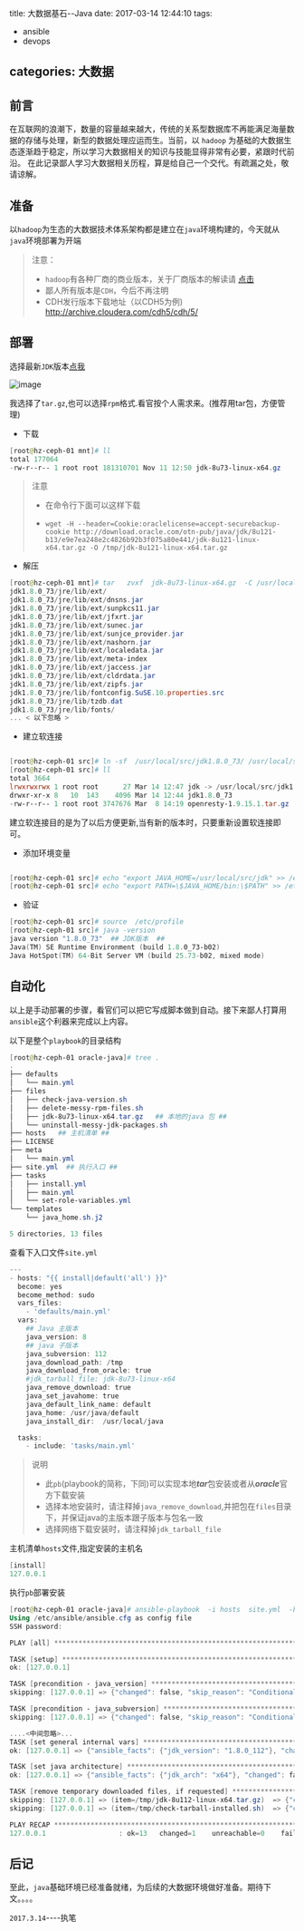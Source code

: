 title: 大数据基石--Java
date: 2017-03-14 12:44:10
tags:
- ansible
- devops

categories: 大数据
---

## 前言

在互联网的浪潮下，数量的容量越来越大，传统的关系型数据库不再能满足海量数据的存储与处理，新型的数据处理应运而生。当前，以 `hadoop` 为基础的大数据生态逐渐趋于稳定，所以学习大数据相关的知识与技能显得非常有必要，紧跟时代前沿。 在此记录鄙人学习大数据相关历程，算是给自己一个交代。有疏漏之处，敬请谅解。


## 准备

以`hadoop`为生态的大数据技术体系架构都是建立在`java`环境构建的，今天就从`java`环境部署为开端


> 注意：
>- `hadoop`有各种厂商的商业版本，关于厂商版本的解读请
[点击](http://note.youdao.com/)
> - 鄙人所有版本是`CDH`，今后不再注明
> - CDH发行版本下载地址（以CDH5为例) http://archive.cloudera.com/cdh5/cdh/5/

## 部署

选择最新`JDK`版本[点我](http://www.oracle.com/technetwork/java/javase/downloads/jdk8-downloads-2133151.html)

![image](https://s3.jaywaychou.com/images/0BDD639864442CD7345CF595CEC83D87.jpg)

我选择了`tar.gz`,也可以选择`rpm`格式.看官按个人需求来。(推荐用tar包，方便管理)

- 下载

``` powershell
[root@hz-ceph-01 mnt]# ll
total 177064
-rw-r--r-- 1 root root 181310701 Nov 11 12:50 jdk-8u73-linux-x64.gz

```
> 注意
> - 在命令行下面可以这样下载
> -     wget -H --header=Cookie:oraclelicense=accept-securebackup-cookie http://download.oracle.com/otn-pub/java/jdk/8u121-b13/e9e7ea248e2c4826b92b3f075a80e441/jdk-8u121-linux-x64.tar.gz -O /tmp/jdk-8u121-linux-x64.tar.gz
    
    

- 解压
```powershell 
[root@hz-ceph-01 mnt]# tar   zvxf  jdk-8u73-linux-x64.gz  -C /usr/local/src/
jdk1.8.0_73/jre/lib/ext/
jdk1.8.0_73/jre/lib/ext/dnsns.jar
jdk1.8.0_73/jre/lib/ext/sunpkcs11.jar
jdk1.8.0_73/jre/lib/ext/jfxrt.jar
jdk1.8.0_73/jre/lib/ext/sunec.jar
jdk1.8.0_73/jre/lib/ext/sunjce_provider.jar
jdk1.8.0_73/jre/lib/ext/nashorn.jar
jdk1.8.0_73/jre/lib/ext/localedata.jar
jdk1.8.0_73/jre/lib/ext/meta-index
jdk1.8.0_73/jre/lib/ext/jaccess.jar
jdk1.8.0_73/jre/lib/ext/cldrdata.jar
jdk1.8.0_73/jre/lib/ext/zipfs.jar
jdk1.8.0_73/jre/lib/fontconfig.SuSE.10.properties.src
jdk1.8.0_73/jre/lib/tzdb.dat
jdk1.8.0_73/jre/lib/fonts/
... < 以下忽略 >

```

- 建立软连接

```powershell

[root@hz-ceph-01 src]# ln -sf  /usr/local/src/jdk1.8.0_73/ /usr/local/src/jdk
[root@hz-ceph-01 src]# ll
total 3664
lrwxrwxrwx 1 root root      27 Mar 14 12:47 jdk -> /usr/local/src/jdk1.8.0_73/   ## 看这里##
drwxr-xr-x 8   10  143    4096 Mar 14 12:44 jdk1.8.0_73
-rw-r--r-- 1 root root 3747676 Mar  8 14:19 openresty-1.9.15.1.tar.gz
```

建立软连接目的是为了以后方便更新,当有新的版本时，只要重新设置软连接即可。

- 添加环境变量
```powershell

[root@hz-ceph-01 src]# echo "export JAVA_HOME=/usr/local/src/jdk" >> /etc/profile.d/jdk.sh
[root@hz-ceph-01 src]# echo "export PATH=\$JAVA_HOME/bin:\$PATH" >> /etc/profile.d/jdk.sh
```
- 验证

``` powershell
[root@hz-ceph-01 src]# source  /etc/profile
[root@hz-ceph-01 src]# java -version
java version "1.8.0_73"  ## JDK版本  ## 
Java(TM) SE Runtime Environment (build 1.8.0_73-b02)
Java HotSpot(TM) 64-Bit Server VM (build 25.73-b02, mixed mode)

```

## 自动化
以上是手动部署的步骤，看官们可以把它写成脚本做到自动。接下来鄙人打算用`ansible`这个利器来完成以上内容。

以下是整个`playbook`的目录结构
```powershell
[root@hz-ceph-01 oracle-java]# tree .
.
├── defaults
│   └── main.yml
├── files
│   ├── check-java-version.sh
│   ├── delete-messy-rpm-files.sh
│   ├── jdk-8u73-linux-x64.tar.gz   ## 本地的java 包 ##
│   └── uninstall-messy-jdk-packages.sh
├── hosts   ## 主机清单 ##
├── LICENSE
├── meta
│   └── main.yml
├── site.yml  ## 执行入口 ##
├── tasks
│   ├── install.yml
│   ├── main.yml
│   └── set-role-variables.yml
└── templates
    └── java_home.sh.j2

5 directories, 13 files
```

查看下入口文件`site.yml`

```powershell
---
- hosts: "{{ install|default('all') }}"
  become: yes
  become_method: sudo
  vars_files:
    - 'defaults/main.yml'
  vars:
    ## Java 主版本
    java_version: 8
    ## java 子版本
    java_subversion: 112
    java_download_path: /tmp
    java_download_from_oracle: true
    #jdk_tarball_file: jdk-8u73-linux-x64
    java_remove_download: true
    java_set_javahome: true
    java_default_link_name: default
    java_home: /usr/java/default
    java_install_dir:  /usr/local/java

  tasks:
    - include: 'tasks/main.yml'
```
>  说明
> - 此`pb`(playbook的简称，下同)可以实现本地***tar***包安装或者从***oracle***官方下载安装
> - 选择本地安装时，请注释掉`java_remove_download`,并把包在`files`目录下，并保证java的主版本跟子版本与包名一致
> - 选择网络下载安装时，请注释掉`jdk_tarball_file`

主机清单`hosts`文件,指定安装的主机名
```powershell
[install]
127.0.0.1  
```

执行`pb`部署安装 
```powershell
[root@hz-ceph-01 oracle-java]# ansible-playbook  -i hosts  site.yml  -k  -v
Using /etc/ansible/ansible.cfg as config file
SSH password:

PLAY [all] *********************************************************************

TASK [setup] *******************************************************************
ok: [127.0.0.1]

TASK [precondition - java_version] *********************************************
skipping: [127.0.0.1] => {"changed": false, "skip_reason": "Conditional check failed", "skipped": true}

TASK [precondition - java_subversion] ******************************************
skipping: [127.0.0.1] => {"changed": false, "skip_reason": "Conditional check failed", "skipped": true}

....<中间忽略>...
TASK [set general internal vars] ***********************************************
ok: [127.0.0.1] => {"ansible_facts": {"jdk_version": "1.8.0_112"}, "changed": false}

TASK [set java architecture] ***************************************************
ok: [127.0.0.1] => {"ansible_facts": {"jdk_arch": "x64"}, "changed": false}

TASK [remove temporary downloaded files, if requested] *************************
skipping: [127.0.0.1] => (item=/tmp/jdk-8u112-linux-x64.tar.gz)  => {"changed": false, "item": "/tmp/jdk-8u112-linux-x64.tar.gz", "skip_reason": "Conditional check failed", "skipped": true}
skipping: [127.0.0.1] => (item=/tmp/check-tarball-installed.sh)  => {"changed": false, "item": "/tmp/check-tarball-installed.sh", "skip_reason": "Conditional check failed", "skipped": true}

PLAY RECAP *********************************************************************
127.0.0.1                  : ok=13   changed=1    unreachable=0    failed=0

```

## 后记
至此，`java`基础环境已经准备就绪，为后续的大数据环境做好准备。期待下文。。。。 

`2017.3.14`----执笔
